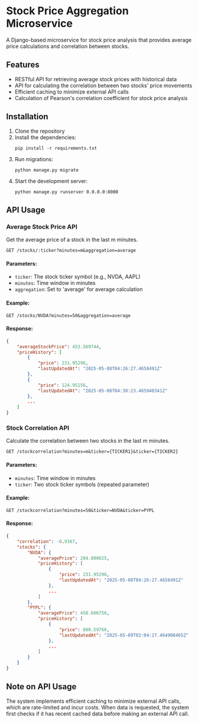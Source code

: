 # Stock Price Aggregation Microservice

A Django-based microservice for stock price analysis that provides average price calculations and correlation between stocks.

## Features

- RESTful API for retrieving average stock prices with historical data
- API for calculating the correlation between two stocks' price movements
- Efficient caching to minimize external API calls
- Calculation of Pearson's correlation coefficient for stock price analysis

## Installation

1. Clone the repository
2. Install the dependencies:
   ```
   pip install -r requirements.txt
   ```
3. Run migrations:
   ```
   python manage.py migrate
   ```
4. Start the development server:
   ```
   python manage.py runserver 0.0.0.0:8000
   ```

## API Usage

### Average Stock Price API

Get the average price of a stock in the last m minutes.

```
GET /stocks/:ticker?minutes=m&aggregation=average
```

#### Parameters:
- `ticker`: The stock ticker symbol (e.g., NVDA, AAPL)
- `minutes`: Time window in minutes
- `aggregation`: Set to 'average' for average calculation

#### Example:
```
GET /stocks/NVDA?minutes=50&aggregation=average
```

#### Response:
```json
{
    "averageStockPrice": 453.569744,
    "priceHistory": [
        {
            "price": 231.95296,
            "lastUpdatedAt": "2025-05-08T04:26:27.4658491Z"
        },
        {
            "price": 124.95156,
            "lastUpdatedAt": "2025-05-08T04:30:23.465940341Z"
        },
        ...
    ]
}
```

### Stock Correlation API

Calculate the correlation between two stocks in the last m minutes.

```
GET /stockcorrelation?minutes=m&ticker={TICKER1}&ticker={TICKER2}
```

#### Parameters:
- `minutes`: Time window in minutes
- `ticker`: Two stock ticker symbols (repeated parameter)

#### Example:
```
GET /stockcorrelation?minutes=50&ticker=NVDA&ticker=PYPL
```

#### Response:
```json
{
    "correlation": -0.9367,
    "stocks": {
        "NVDA": {
            "averagePrice": 204.000025,
            "priceHistory": [
                {
                    "price": 231.95296,
                    "lastUpdatedAt": "2025-05-08T04:26:27.4658491Z"
                },
                ...
            ]
        },
        "PYPL": {
            "averagePrice": 458.606756,
            "priceHistory": [
                {
                    "price": 680.59766,
                    "lastUpdatedAt": "2025-05-09T02:04:27.464908465Z"
                },
                ...
            ]
        }
    }
}
```

## Note on API Usage

The system implements efficient caching to minimize external API calls, which are rate-limited and incur costs. When data is requested, the system first checks if it has recent cached data before making an external API call. 